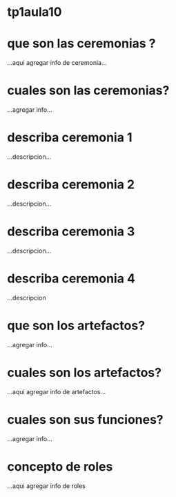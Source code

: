 # tp1aula10
# que son las ceremonias ? 
...aqui agregar info de ceremonia...

# cuales son las ceremonias?
...agregar info...

# describa ceremonia 1
...descripcion...

# describa ceremonia 2
...descripcion...

# describa ceremonia 3
...descripcion...

# describa ceremonia 4
...descripcion

# que son los artefactos? 
...agregar info...

# cuales son los artefactos?
...aqui agregar info de artefactos...

# cuales son sus funciones?
...agregar info...

# concepto de roles
...aqui agregar info de roles
